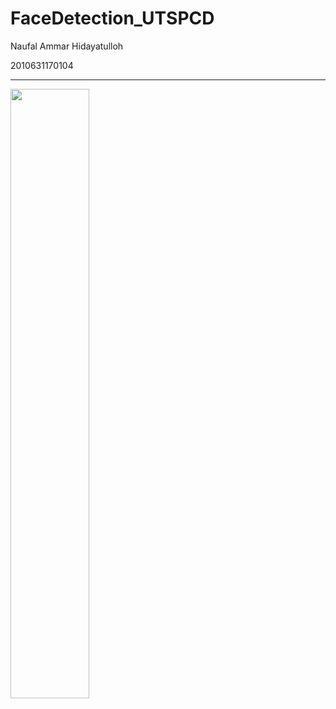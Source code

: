 # FaceDetection_UTSPCD
Naufal Ammar Hidayatulloh

2010631170104

---
[<img src="https://i.ytimg.com/vi/aiVChFUlCp0/maxresdefault.jpg" width="50%">](https://www.youtube.com/watch?v=aiVChFUlCp0 "Face Detection")
